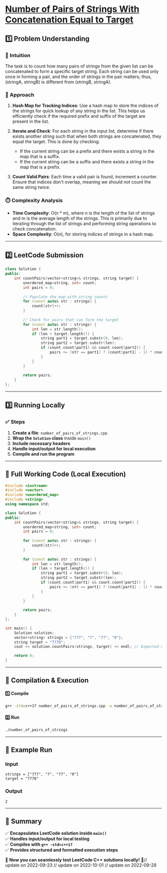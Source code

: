 # **[Number of Pairs of Strings With Concatenation Equal to Target](https://leetcode.com/problems/number-of-pairs-of-strings-with-concatenation-equal-to-target/description/)**  

## **1️⃣ Problem Understanding**  
### **📌 Intuition**  
The task is to count how many pairs of strings from the given list can be concatenated to form a specific target string. Each string can be used only once in forming a pair, and the order of strings in the pair matters; thus, (stringA, stringB) is different from (stringB, stringA).  

### **🚀 Approach**  
1. **Hash Map for Tracking Indices**: Use a hash map to store the indices of the strings for quick lookup of any string in the list. This helps us efficiently check if the required prefix and suffix of the target are present in the list.
  
2. **Iterate and Check**: For each string in the input list, determine if there exists another string such that when both strings are concatenated, they equal the target. This is done by checking:
   - If the current string can be a prefix and there exists a string in the map that is a suffix.
   - If the current string can be a suffix and there exists a string in the map that is a prefix.  

3. **Count Valid Pairs**: Each time a valid pair is found, increment a counter. Ensure that indices don't overlap, meaning we should not count the same string twice.

### **⏱️ Complexity Analysis**  
- **Time Complexity**: O(n * m), where n is the length of the list of strings and m is the average length of the strings. This is primarily due to iterating through the list of strings and performing string operations to check concatenation.
- **Space Complexity**: O(n), for storing indices of strings in a hash map.

---  

## **2️⃣ LeetCode Submission**  
```cpp
class Solution {
public:
    int countPairs(vector<string>& strings, string target) {
        unordered_map<string, int> count;
        int pairs = 0;
        
        // Populate the map with string counts
        for (const auto& str : strings) {
            count[str]++;
        }
        
        // Check for pairs that can form the target
        for (const auto& str : strings) {
            int len = str.length();
            if (len < target.length()) {
                string part1 = target.substr(0, len);
                string part2 = target.substr(len);
                if (count.count(part1) && count.count(part2)) {
                    pairs += (str == part1) ? (count[part1] - 1) * count[part2] : count[part1] * count[part2];
                }
            }
        }
        
        return pairs;
    }
};  
```  

---  

## **3️⃣ Running Locally**  
### **✅ Steps**  
1. **Create a file**: `number_of_pairs_of_strings.cpp`  
2. **Wrap the `Solution` class** inside `main()`  
3. **Include necessary headers**  
4. **Handle input/output for local execution**  
5. **Compile and run the program**  

---  

## **📝 Full Working Code (Local Execution)**  
```cpp
#include <iostream>
#include <vector>
#include <unordered_map>
#include <string>
using namespace std;

class Solution {
public:
    int countPairs(vector<string>& strings, string target) {
        unordered_map<string, int> count;
        int pairs = 0;
        
        for (const auto& str : strings) {
            count[str]++;
        }
        
        for (const auto& str : strings) {
            int len = str.length();
            if (len < target.length()) {
                string part1 = target.substr(0, len);
                string part2 = target.substr(len);
                if (count.count(part1) && count.count(part2)) {
                    pairs += (str == part1) ? (count[part1] - 1) * count[part2] : count[part1] * count[part2];
                }
            }
        }
        
        return pairs;
    }
};

int main() {
    Solution solution;
    vector<string> strings = {"777", "7", "77", "0"};
    string target = "7770";
    cout << solution.countPairs(strings, target) << endl; // Expected output: 2

    return 0;
}
```  

---  

## **🔧 Compilation & Execution**  
#### **1️⃣ Compile**  
```bash
g++ -std=c++17 number_of_pairs_of_strings.cpp -o number_of_pairs_of_strings
```  

#### **2️⃣ Run**  
```bash
./number_of_pairs_of_strings
```  

---  

## **🎯 Example Run**  
### **Input**  
```
strings = ["777", "7", "77", "0"]
target = "7770"
```  
### **Output**  
```
2
```  

---  

## **📌 Summary**  
✅ **Encapsulates LeetCode solution inside `main()`**  
✅ **Handles input/output for local testing**  
✅ **Compiles with `g++ -std=c++17`**  
✅ **Provides structured and formatted execution steps**  

🚀 **Now you can seamlessly test LeetCode C++ solutions locally!** 🚀// update on 2022-09-23
// update on 2022-10-01
// update on 2022-09-28
